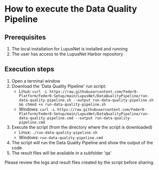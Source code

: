 # How to execute the Data Quality Pipeline

## Prerequisites
1. The local installation for LupusNet is installed and running
2. The user has access to the LupusNet Harbor repository

## Execution steps
1. Open a terminal window
2. Download the 'Data Quality Pipeline' run script:
   * Linux: 
     ```curl -L https://raw.githubusercontent.com/Feder8-Platform/Feder8-Setup/main/LupusNet/DataQualityPipeline/run-data-quality-pipeline.sh --output run-data-quality-pipeline.sh  && chmod +x run-data-quality-pipeline.sh```
   * Windows: 
     ```curl -L https://raw.githubusercontent.com/Feder8-Platform/Feder8-Setup/main/LupusNet/DataQualityPipeline/run-data-quality-pipeline.cmd --output run-data-quality-pipeline.cmd```
3. Execute the script (from the directory where the script is downloaded)
   * Linux: 
     ```./run-data-quality-pipeline.sh```
   * Windows: 
     ```run-data-quality-pipeline.cmd```
4. The script will run the Data Quality Pipeline and show the output of the code
5. The result files will be available in a subfolder 'qa'

Please review the logs and result files created by the script before sharing. 
